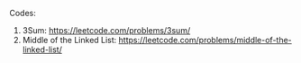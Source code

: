 Codes: </br>
1. 3Sum: https://leetcode.com/problems/3sum/
2. Middle of the Linked List: https://leetcode.com/problems/middle-of-the-linked-list/

